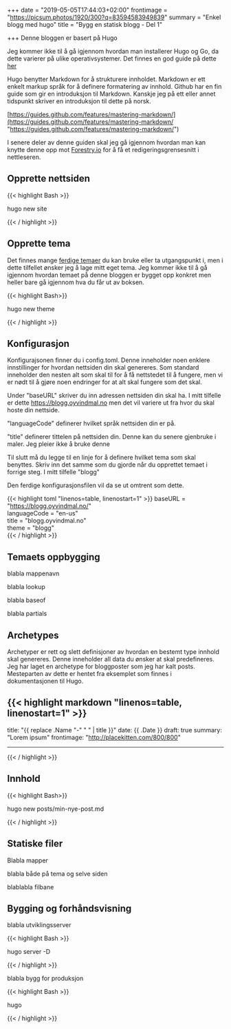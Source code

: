+++
date = "2019-05-05T17:44:03+02:00"
frontimage = "https://picsum.photos/1920/300?q=83594583949839"
summary = "Enkel blogg med hugo"
title = "Bygg en statisk blogg - Del 1"

+++
Denne bloggen er basert på Hugo

Jeg kommer ikke til å gå igjennom hvordan man installerer Hugo og Go, da dette varierer på ulike operativsystemer. Det finnes en god guide på dette [her](https://gohugo.io/getting-started/installing/)

Hugo benytter Markdown for å strukturere innholdet. Markdown er ett enkelt markup språk for å definere formatering av innhold. Github har en fin guide som gir en introduksjon til Markdown. Kanskje jeg på ett eller annet tidspunkt skriver en introduksjon til dette på norsk.

[https://guides.github.com/features/mastering-markdown/](https://guides.github.com/features/mastering-markdown/ "https://guides.github.com/features/mastering-markdown/")

I senere deler av denne guiden skal jeg gå igjennom hvordan man kan knytte denne opp mot [Forestry.io](https://www.forestry.io) for å få et redigeringsgrensesnitt i nettleseren.

## Opprette nettsiden

{{< highlight Bash >}}

hugo new site <Ditt navn>

{{< / highlight >}}

## Opprette tema

Det finnes mange [ferdige temaer](https://themes.gohugo.io/) du kan bruke eller ta utgangspunkt i, men i dette tilfellet ønsker jeg å lage mitt eget tema. Jeg kommer ikke til å gå igjennom hvordan temaet på denne bloggen er bygget opp konkret men heller bare gå igjennom hva du får ut av boksen.

{{< highlight Bash>}}

hugo new theme <Ditt tema>

{{< / highlight >}}

## Konfigurasjon

Konfigurajsonen finner du i config.toml. Denne inneholder noen enklere innstillinger for hvordan nettsiden din skal genereres. Som standard inneholder den nesten alt som skal til for å få nettstedet til å fungere, men vi er nødt til å gjøre noen endringer for at alt skal fungere som det skal.

Under "baseURL" skriver du inn adressen nettsiden din skal ha. I mitt tilfelle er dette https://blogg.oyvindmal.no men det vil variere ut fra hvor du skal hoste din nettside.

"languageCode" definerer hvilket språk nettsiden din er på. 

"title" definerer tittelen på nettsiden din. Denne kan du senere gjenbruke i maler. Jeg pleier ikke å bruke denne

Til slutt må du legge til en linje for å definere hvilket tema som skal benyttes. Skriv inn det samme som du gjorde når du opprettet temaet i forrige steg. I mitt tilfelle "blogg"

Den ferdige konfigurasjonsfilen vil da se ut omtrent som dette.

{{< highlight toml "linenos=table, linenostart=1" >}}
baseURL = "https://blogg.oyvindmal.no/"  
languageCode = "en-us"  
title = "blogg.oyvindmal.no"  
theme = "blogg"  
{{< / highlight >}}

## Temaets oppbygging

blabla mappenavn

blabla lookup

blabla baseof

blabla partials

## Archetypes

Archetyper er rett og slett definisjoner av hvordan en bestemt type innhold skal genereres. Denne inneholder all data du ønsker at skal predefineres. Jeg har laget en archetype for bloggposter som jeg har kalt posts. Mesteparten av dette er hentet fra eksemplet som finnes i dokumentasjonen til Hugo.

## {{< highlight markdown "linenos=table, linenostart=1" >}}

title: "{{ replace .Name "-" " " | title }}"
date: {{ .Date }}
draft: true
summary: "Lorem ipsum"
frontimage: "http://placekitten.com/800/800"

***

{{< / highlight >}}

## Innhold

{{< highlight Bash>}}

hugo new posts/min-nye-post.md

{{< / highlight >}}

## Statiske filer

Blabla mapper

blabla både på tema og selve siden

blablabla filbane

## Bygging og forhåndsvisning

blabla utviklingsserver

{{< highlight Bash >}}

hugo server -D

{{< / highlight >}}

blabla bygg for produksjon

{{< highlight Bash >}}

hugo

{{< / highlight >}}
